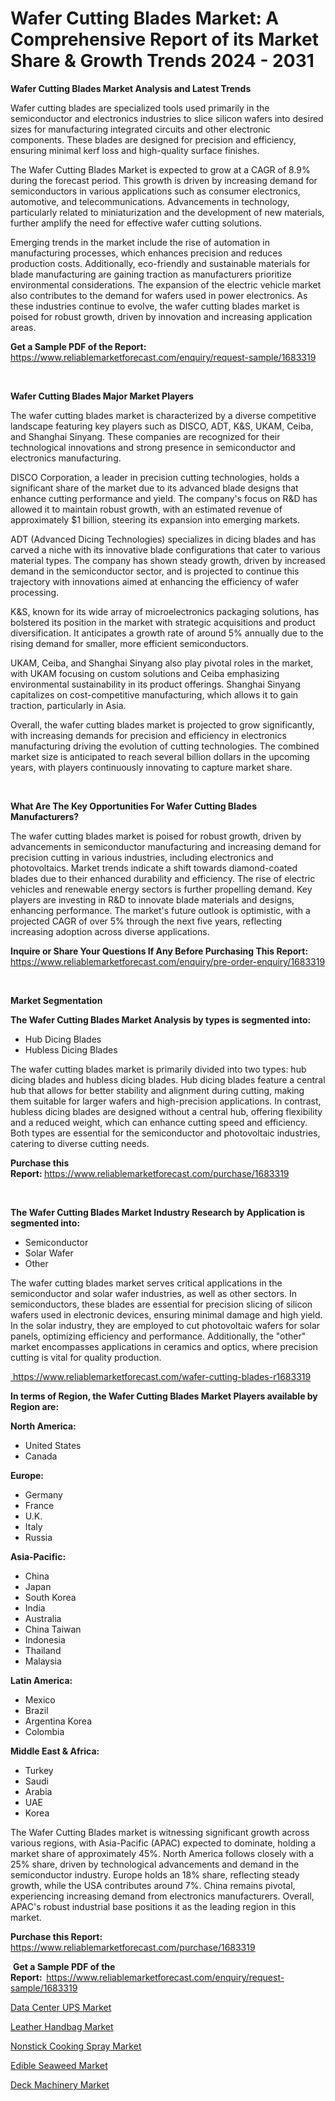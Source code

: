 <p><h1>Wafer Cutting Blades Market: A Comprehensive Report of its Market Share & Growth Trends 2024 - 2031</h1></p><p><strong>Wafer Cutting Blades Market Analysis and Latest Trends</strong></p>
<p><p>Wafer cutting blades are specialized tools used primarily in the semiconductor and electronics industries to slice silicon wafers into desired sizes for manufacturing integrated circuits and other electronic components. These blades are designed for precision and efficiency, ensuring minimal kerf loss and high-quality surface finishes.</p><p>The Wafer Cutting Blades Market is expected to grow at a CAGR of 8.9% during the forecast period. This growth is driven by increasing demand for semiconductors in various applications such as consumer electronics, automotive, and telecommunications. Advancements in technology, particularly related to miniaturization and the development of new materials, further amplify the need for effective wafer cutting solutions.</p><p>Emerging trends in the market include the rise of automation in manufacturing processes, which enhances precision and reduces production costs. Additionally, eco-friendly and sustainable materials for blade manufacturing are gaining traction as manufacturers prioritize environmental considerations. The expansion of the electric vehicle market also contributes to the demand for wafers used in power electronics. As these industries continue to evolve, the wafer cutting blades market is poised for robust growth, driven by innovation and increasing application areas.</p></p>
<p><strong>Get a Sample PDF of the Report:&nbsp;</strong> <a href="https://www.reliablemarketforecast.com/enquiry/request-sample/1683319?utm_campaign=1130&utm_medium=2&utm_source=Github&utm_content=ia&utm_term=19102024&utm_id=wafer-cutting-blades">https://www.reliablemarketforecast.com/enquiry/request-sample/1683319</a></p>
<p>&nbsp;</p>
<p><strong>Wafer Cutting Blades Major Market Players</strong></p>
<p><p>The wafer cutting blades market is characterized by a diverse competitive landscape featuring key players such as DISCO, ADT, K&S, UKAM, Ceiba, and Shanghai Sinyang. These companies are recognized for their technological innovations and strong presence in semiconductor and electronics manufacturing.</p><p>DISCO Corporation, a leader in precision cutting technologies, holds a significant share of the market due to its advanced blade designs that enhance cutting performance and yield. The company's focus on R&D has allowed it to maintain robust growth, with an estimated revenue of approximately $1 billion, steering its expansion into emerging markets.</p><p>ADT (Advanced Dicing Technologies) specializes in dicing blades and has carved a niche with its innovative blade configurations that cater to various material types. The company has shown steady growth, driven by increased demand in the semiconductor sector, and is projected to continue this trajectory with innovations aimed at enhancing the efficiency of wafer processing.</p><p>K&S, known for its wide array of microelectronics packaging solutions, has bolstered its position in the market with strategic acquisitions and product diversification. It anticipates a growth rate of around 5% annually due to the rising demand for smaller, more efficient semiconductors.</p><p>UKAM, Ceiba, and Shanghai Sinyang also play pivotal roles in the market, with UKAM focusing on custom solutions and Ceiba emphasizing environmental sustainability in its product offerings. Shanghai Sinyang capitalizes on cost-competitive manufacturing, which allows it to gain traction, particularly in Asia.</p><p>Overall, the wafer cutting blades market is projected to grow significantly, with increasing demands for precision and efficiency in electronics manufacturing driving the evolution of cutting technologies. The combined market size is anticipated to reach several billion dollars in the upcoming years, with players continuously innovating to capture market share.</p></p>
<p>&nbsp;</p>
<p><strong>What Are The Key Opportunities For Wafer Cutting Blades Manufacturers?</strong></p>
<p><p>The wafer cutting blades market is poised for robust growth, driven by advancements in semiconductor manufacturing and increasing demand for precision cutting in various industries, including electronics and photovoltaics. Market trends indicate a shift towards diamond-coated blades due to their enhanced durability and efficiency. The rise of electric vehicles and renewable energy sectors is further propelling demand. Key players are investing in R&D to innovate blade materials and designs, enhancing performance. The market's future outlook is optimistic, with a projected CAGR of over 5% through the next five years, reflecting increasing adoption across diverse applications.</p></p>
<p><strong>Inquire or Share Your Questions If Any Before Purchasing This Report:</strong> <a href="https://www.reliablemarketforecast.com/enquiry/pre-order-enquiry/1683319?utm_campaign=1130&utm_medium=2&utm_source=Github&utm_content=ia&utm_term=19102024&utm_id=wafer-cutting-blades">https://www.reliablemarketforecast.com/enquiry/pre-order-enquiry/1683319</a></p>
<p>&nbsp;</p>
<p><strong>Market Segmentation</strong></p>
<p><strong>The Wafer Cutting Blades Market Analysis by types is segmented into:</strong></p>
<p><ul><li>Hub Dicing Blades</li><li>Hubless Dicing Blades</li></ul></p>
<p><p>The wafer cutting blades market is primarily divided into two types: hub dicing blades and hubless dicing blades. Hub dicing blades feature a central hub that allows for better stability and alignment during cutting, making them suitable for larger wafers and high-precision applications. In contrast, hubless dicing blades are designed without a central hub, offering flexibility and a reduced weight, which can enhance cutting speed and efficiency. Both types are essential for the semiconductor and photovoltaic industries, catering to diverse cutting needs.</p></p>
<p><strong>Purchase this Report:&nbsp;</strong><a href="https://www.reliablemarketforecast.com/purchase/1683319?utm_campaign=1130&utm_medium=2&utm_source=Github&utm_content=ia&utm_term=19102024&utm_id=wafer-cutting-blades">https://www.reliablemarketforecast.com/purchase/1683319</a></p>
<p>&nbsp;</p>
<p><strong>The Wafer Cutting Blades Market Industry Research by Application is segmented into:</strong></p>
<p><ul><li>Semiconductor</li><li>Solar Wafer</li><li>Other</li></ul></p>
<p><p>The wafer cutting blades market serves critical applications in the semiconductor and solar wafer industries, as well as other sectors. In semiconductors, these blades are essential for precision slicing of silicon wafers used in electronic devices, ensuring minimal damage and high yield. In the solar industry, they are employed to cut photovoltaic wafers for solar panels, optimizing efficiency and performance. Additionally, the "other" market encompasses applications in ceramics and optics, where precision cutting is vital for quality production.</p></p>
<p><a href="https://www.reliablemarketforecast.com/wafer-cutting-blades-r1683319?utm_campaign=1130&utm_medium=2&utm_source=Github&utm_content=ia&utm_term=19102024&utm_id=wafer-cutting-blades">&nbsp;https://www.reliablemarketforecast.com/wafer-cutting-blades-r1683319</a></p>
<p><strong>In terms of Region, the Wafer Cutting Blades Market Players available by Region are:</strong></p>
<p>
    <p> <strong> North America: </strong>
        <ul>
            <li>United States</li>
            <li>Canada</li>
        </ul>
        </p> 
    <p> <strong> Europe: </strong>
        <ul>
            <li>Germany</li>
            <li>France</li>
            <li>U.K.</li>
            <li>Italy</li>
            <li>Russia</li>
        </ul>
        </p> 
    <p> <strong> Asia-Pacific: </strong>
        <ul>
            <li>China</li>
            <li>Japan</li>
            <li>South Korea</li>
            <li>India</li>
            <li>Australia</li>
            <li>China Taiwan</li>
            <li>Indonesia</li>
            <li>Thailand</li>
            <li>Malaysia</li>
        </ul>
        </p> 
    <p> <strong> Latin America: </strong>
        <ul>
            <li>Mexico</li>
            <li>Brazil</li>
            <li>Argentina Korea</li>
            <li>Colombia</li>
        </ul>
        </p> 
    <p> <strong> Middle East & Africa: </strong>
        <ul>
            <li>Turkey</li>
            <li>Saudi</li>
            <li>Arabia</li>
            <li>UAE</li>
            <li>Korea</li>
        </ul>
    </p>
    </p>
<p><p>The Wafer Cutting Blades market is witnessing significant growth across various regions, with Asia-Pacific (APAC) expected to dominate, holding a market share of approximately 45%. North America follows closely with a 25% share, driven by technological advancements and demand in the semiconductor industry. Europe holds an 18% share, reflecting steady growth, while the USA contributes around 7%. China remains pivotal, experiencing increasing demand from electronics manufacturers. Overall, APAC's robust industrial base positions it as the leading region in this market.</p></p>
<p><strong>Purchase this Report: </strong><a href="https://www.reliablemarketforecast.com/purchase/1683319?utm_campaign=1130&utm_medium=2&utm_source=Github&utm_content=ia&utm_term=19102024&utm_id=wafer-cutting-blades">https://www.reliablemarketforecast.com/purchase/1683319</a></p>
<p>&nbsp;<strong>Get a Sample PDF of the Report:&nbsp;&nbsp;</strong><a href="https://www.reliablemarketforecast.com/enquiry/request-sample/1683319?utm_campaign=1130&utm_medium=2&utm_source=Github&utm_content=ia&utm_term=19102024&utm_id=wafer-cutting-blades">https://www.reliablemarketforecast.com/enquiry/request-sample/1683319</a></p>
<p><strong></strong></p>
<p><p><a href="https://issuu.com/reportprime-2/docs/data-center-ups-market-size-2030.pp_f899a379c638d2?utm_campaign=1130&utm_medium=2&utm_source=Github&utm_content=ia&utm_term=19102024&utm_id=wafer-cutting-blades">Data Center UPS Market</a></p><p><a href="https://github.com/juliaficg7n3/Market-Research-Report-List-1/blob/main/leather-handbag-market.md?utm_campaign=1130&utm_medium=2&utm_source=Github&utm_content=ia&utm_term=19102024&utm_id=wafer-cutting-blades">Leather Handbag Market</a></p><p><a href="https://www.linkedin.com/pulse/regulatory-landscape-its-influence-global-nonstick-cooking-phgxf?utm_campaign=1130&utm_medium=2&utm_source=Github&utm_content=ia&utm_term=19102024&utm_id=wafer-cutting-blades">Nonstick Cooking Spray Market</a></p><p><a href="https://www.linkedin.com/pulse/edible-seaweed-market-growth-outlook-from-2024-2031-projecting-aet2f?utm_campaign=1130&utm_medium=2&utm_source=Github&utm_content=ia&utm_term=19102024&utm_id=wafer-cutting-blades">Edible Seaweed Market</a></p><p><a href="https://issuu.com/reportprime-2/docs/deck-machinery-market-size-2030.ppt_71edfc1e7427f7?utm_campaign=1130&utm_medium=2&utm_source=Github&utm_content=ia&utm_term=19102024&utm_id=wafer-cutting-blades">Deck Machinery Market</a></p></p>